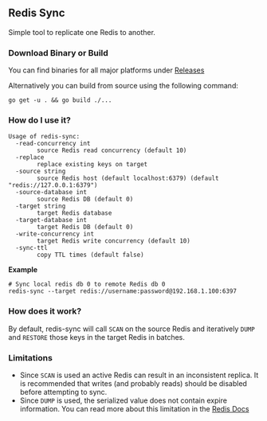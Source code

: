 ## Redis Sync

Simple tool to replicate one Redis to another.

### Download Binary or Build

You can find binaries for all major platforms under [Releases](https://github.com/ahamidi/redis-sync/releases)

Alternatively you can build from source using the following command:
```
go get -u . && go build ./...
```

### How do I use it?
```
Usage of redis-sync:
  -read-concurrency int
    	source Redis read concurrency (default 10)
  -replace
    	replace existing keys on target
  -source string
    	source Redis host (default localhost:6379) (default "redis://127.0.0.1:6379")
  -source-database int
    	source Redis DB (default 0)
  -target string
    	target Redis database
  -target-database int
    	target Redis DB (default 0)
  -write-concurrency int
    	target Redis write concurrency (default 10)
  -sync-ttl
    	copy TTL times (default false)
```

**Example**

```
# Sync local redis db 0 to remote Redis db 0
redis-sync --target redis://username:password@192.168.1.100:6397
```

### How does it work?

By default, redis-sync will call `SCAN` on the source Redis and iteratively 
`DUMP` and `RESTORE` those keys in the target Redis in batches.

### Limitations

* Since `SCAN` is used an active Redis can result in an inconsistent replica.
    It is recommended that writes (and probably reads) should be disabled before
    attempting to sync.
* Since `DUMP` is used, the serialized value does not contain expire information.
    You can read more about this limitation in the [Redis Docs](https://redis.io/commands/dump)


